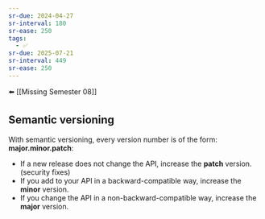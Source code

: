 ```yaml
---
sr-due: 2024-04-27
sr-interval: 180
sr-ease: 250
tags:
  - ✅
sr-due: 2025-07-21
sr-interval: 449
sr-ease: 250
---
```

⬅️ [[Missing Semester 08]]
## Semantic versioning
With semantic versioning, every version number is of the form: **major.minor.patch**:

- If a new release does not change the API, increase the **patch** version. (security fixes)
- If you add to your API in a backward-compatible way, increase the **minor** version.
- If you change the API in a non-backward-compatible way, increase the **major** version.